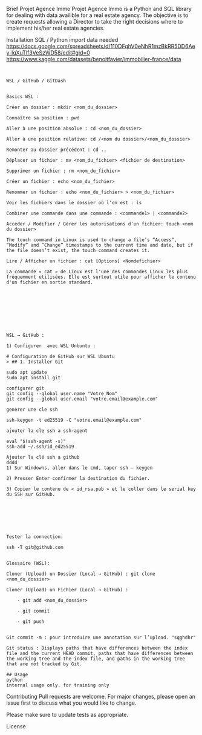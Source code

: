 Brief Projet Agence Immo
Projet Agence Immo is a Python and SQL library for dealing with data availible for a real estate agency. The objective is to create requests allowing a Director to take the right decisions where to implement his/her real estate agencies.

Installation
SQL / Python
import data needed
https://docs.google.com/spreadsheets/d/110DFqhV0eNhR1mzBkRR5DD6Aey-lgXuTlf3VeSzWD58/edit#gid=0
https://www.kaggle.com/datasets/benoitfavier/immobilier-france/data

```


WSL / GitHub / GitDash


Basics WSL :

Créer un dossier : mkdir <nom_du_dossier>

Connaître sa position : pwd

Aller à une position absolue : cd <nom_du_dossier>

Aller à une position relative: cd /<nom du dossier>/<nom_du_dossier>

Remonter au dossier précédent : cd ..

Déplacer un fichier : mv <nom_du_fichier> <fichier de destination>

Supprimer un fichier : rm <nom_du_fichier>

Créer un fichier : echo <nom_du_fichier>

Renommer un fichier : echo <nom_du_fichier> > <nom_du_fichier>

Voir les fichiers dans le dossier où l’on est : ls

Combiner une commande dans une commande : <commande1> | <commande2>

Accéder / Modifier / Gérer les autorisations d’un fichier: touch <nom du dossier>

The touch command in Linux is used to change a file’s “Access“, “Modify” and “Change” timestamps to the current time and date, but if the file doesn’t exist, the touch command creates it.

Lire / Afficher un fichier : cat [Options] <Nomdefichier>

La commande « cat » de Linux est l'une des commandes Linux les plus fréquemment utilisées. Elle est surtout utile pour afficher le contenu d'un fichier en sortie standard.









WSL → GitHub :

1) Configurer  avec WSL Unbuntu :

# Configuration de GitHub sur WSL Ubuntu
> ## 1. Installer Git

sudo apt update
sudo apt install git

configurer git
git config --global user.name "Votre Nom"
git config --global user.email "votre.email@example.com"

generer une cle ssh

ssh-keygen -t ed25519 -C "votre.email@example.com"

ajouter la cle ssh a ssh-agent

eval "$(ssh-agent -s)"
ssh-add ~/.ssh/id_ed25519

Ajouter la clé ssh a github
dddd
1) Sur Windowns, aller dans le cmd, taper ssh – keygen

2) Presser Enter confirmer la destination du fichier.

3) Copier le contenu de « id_rsa.pub » et le coller dans le serial key du SSH sur GitHub.







Tester la connection:

ssh -T git@github.com


Glossaire (WSL):

Cloner (Upload) un Dossier (Local → GitHub) : git clone <nom_du_dossier>

Cloner (Upload) un Fichier (Local → GitHub) :

	- git add <nom_du_dossier>

	- git commit

	- git push


Git commit -m : pour introduire une annotation sur l’upload. "sqghdhr"

Git status : Displays paths that have differences between the index file and the current HEAD commit, paths that have differences between the working tree and the index file, and paths in the working tree that are not tracked by Git.

## Usage
python
internal usage only. for training only
```

Contributing
Pull requests are welcome. For major changes, please open an issue first
to discuss what you would like to change.

Please make sure to update tests as appropriate.

License
